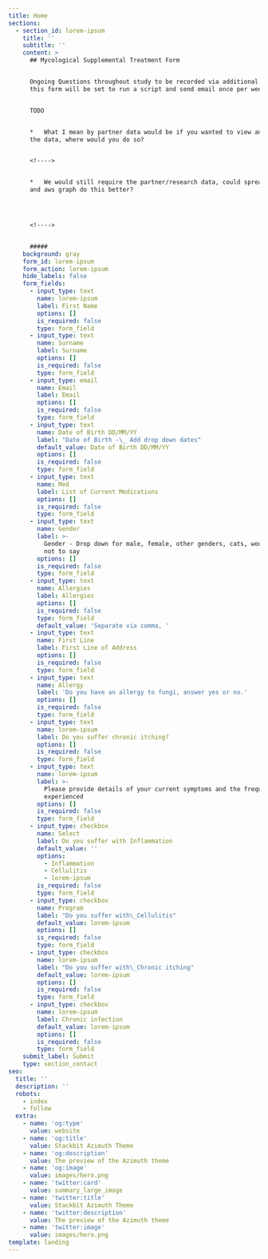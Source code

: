 ```yaml
---
title: Home
sections:
  - section_id: lorem-ipsum
    title: ''
    subtitle: ''
    content: >
      ## Mycological Supplemental Treatment Form


      Ongoing Questions throughout study to be recorded via additional form,
      this form will be set to run a script and send email once per week.


      TODO


      *   What I mean by partner data would be if you wanted to view and graph
      the data, where would you do so?


      <!---->


      *   We would still require the partner/research data, could spreadsheets
      and aws graph do this better? 




      <!---->


      #####
    background: gray
    form_id: lorem-ipsum
    form_action: lorem-ipsum
    hide_labels: false
    form_fields:
      - input_type: text
        name: lorem-ipsum
        label: First Name
        options: []
        is_required: false
        type: form_field
      - input_type: text
        name: Surname
        label: Surname
        options: []
        is_required: false
        type: form_field
      - input_type: email
        name: Email
        label: Email
        options: []
        is_required: false
        type: form_field
      - input_type: text
        name: Date of Birth DD/MM/YY
        label: "Date of Birth -\_ Add drop down dates"
        default_value: Date of Birth DD/MM/YY
        options: []
        is_required: false
        type: form_field
      - input_type: text
        name: Med
        label: List of Current Medications
        options: []
        is_required: false
        type: form_field
      - input_type: text
        name: Gender
        label: >-
          Gender - Drop down for male, female, other genders, cats, would prefer
          not to say
        options: []
        is_required: false
        type: form_field
      - input_type: text
        name: Allergies
        label: Allergies
        options: []
        is_required: false
        type: form_field
        default_value: 'Separate via comma, '
      - input_type: text
        name: First Line
        label: First Line of Address
        options: []
        is_required: false
        type: form_field
      - input_type: text
        name: Allergy
        label: 'Do you have an allergy to fungi, answer yes or no.'
        options: []
        is_required: false
        type: form_field
      - input_type: text
        name: lorem-ipsum
        label: Do you suffer chronic itching?
        options: []
        is_required: false
        type: form_field
      - input_type: text
        name: lorem-ipsum
        label: >-
          Please provide details of your current symptoms and the frequency
          experienced
        options: []
        is_required: false
        type: form_field
      - input_type: checkbox
        name: Select
        label: Do you suffer with Inflammation
        default_value: ''
        options:
          - Inflammation
          - Cellulitis
          - lorem-ipsum
        is_required: false
        type: form_field
      - input_type: checkbox
        name: Program
        label: "Do you suffer with\_Cellulitis"
        default_value: lorem-ipsum
        options: []
        is_required: false
        type: form_field
      - input_type: checkbox
        name: lorem-ipsum
        label: "Do you suffer with\_Chronic itching"
        default_value: lorem-ipsum
        options: []
        is_required: false
        type: form_field
      - input_type: checkbox
        name: lorem-ipsum
        label: Chronic infection
        default_value: lorem-ipsum
        options: []
        is_required: false
        type: form_field
    submit_label: Submit
    type: section_contact
seo:
  title: ''
  description: ''
  robots:
    - index
    - follow
  extra:
    - name: 'og:type'
      value: website
    - name: 'og:title'
      value: Stackbit Azimuth Theme
    - name: 'og:description'
      value: The preview of the Azimuth theme
    - name: 'og:image'
      value: images/hero.png
    - name: 'twitter:card'
      value: summary_large_image
    - name: 'twitter:title'
      value: Stackbit Azimuth Theme
    - name: 'twitter:description'
      value: The preview of the Azimuth theme
    - name: 'twitter:image'
      value: images/hero.png
template: landing
---
```

